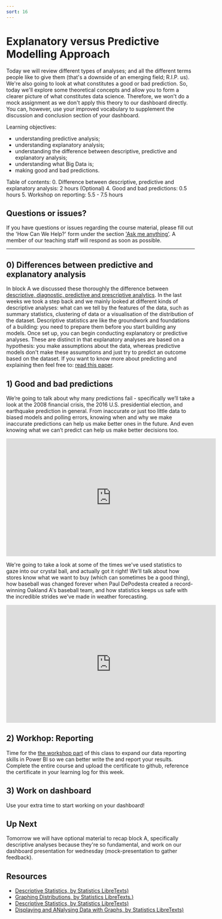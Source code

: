 ```yaml
---
sort: 16
---
```

# Explanatory versus Predictive Modelling Approach
Today we will review different types of analyses; and all the different terms people like to give them (that's a downside of an emerging field; R.I.P. us). We're also going to look at what constitutes a good or bad prediction. So, today we'll explore some theoretical concepts and allow you to form a clearer picture of what constitutes data science. Therefore, we won't do a mock assignment as we don't apply this theory to our dashboard directly. You can, however, use your improved vocabulary to supplement the discussion and conclusion section of your dashboard.

Learning objectives:
- understanding predictive analysis;
- understanding explanatory analysis;
- understanding the difference between descriptive, predictive and explanatory analysis;
- understanding what Big Data is;
- making good and bad predictions.

Table of contents:
0. Difference between descriptive, predictive and explanatory analysis: 2 hours (Optional)
4. Good and bad predictions: 0.5 hours
5. Workshop on reporting: 5.5 - 7.5 hours

## Questions or issues?

If you have questions or issues regarding the course material, please fill out the 'How Can We Help?' form under the section ['Ask me anything'](https://adsai.buas.nl/Contact%20Us/). A member of our teaching staff will respond as soon as possible.

***



## 0) Differences between predictive and explanatory  analysis
In block A we discussed these thoroughly the difference between [descriptive, diagnostic, predictive and prescriptive analytics](https://adsai.buas.nl/Study%20Content/Artificial%20Intelligence/Week2Day2.html#2-data-analysis-methods). In the last weeks we took a step back and we mainly looked at different kinds of descriptive analyses: what can we tell by the features of the data, such as summary statistics, clustering of data or a visualisation of the distribution of the dataset. Descriptive statistics are like the groundwork and foundations of a building: you need to prepare them before you start building any models. Once set up, you can begin conducting explanatory or predictive analyses. These are distinct in that explanatory analyses are based on a hypothesis: you make assumptions about the data, whereas predictive models don't make these assumptions and just try to predict an outcome based on the dataset. 
If you want to know more about predicting and explaining then feel free to: [read this paper](https://github.com/BredaUniversityADSAI/ADS-AI/raw/3489e4a73b8e11c1ac3daaae934301a8af06b629/docs/Study%20Content/DataScience/assets/To%20Explain%20or%20to%20Predict%20-%20Galit%20Shmueli.pdf).


## 1) Good and bad predictions
We’re going to talk about why many predictions fail - specifically we’ll take a look at the 2008 financial crisis, the 2016 U.S. presidential election, and earthquake prediction in general. From inaccurate or just too little data to biased models and polling errors, knowing when and why we make inaccurate predictions can help us make better ones in the future. And even knowing what we can’t predict can help us make better decisions too.
<iframe width="560" height="315" src="https://www.youtube.com/embed/5l60dMUhY5o" title="YouTube video player" frameborder="0" allow="accelerometer; autoplay; clipboard-write; encrypted-media; gyroscope; picture-in-picture" allowfullscreen></iframe>

We're going to take a look at some of the times we've used statistics to gaze into our crystal ball, and actually got it right! We'll talk about how stores know what we want to buy (which can sometimes be a good thing), how baseball was changed forever when Paul DePodesta created a record-winning Oakland A's baseball team, and how statistics keeps us safe with the incredible strides we've made in weather forecasting.
<iframe width="560" height="315" src="https://www.youtube.com/embed/uJFdLKkuYc4" title="YouTube video player" frameborder="0" allow="accelerometer; autoplay; clipboard-write; encrypted-media; gyroscope; picture-in-picture" allowfullscreen></iframe>

## 2) Workhop: Reporting
Time for the [the workshop part](https://app.datacamp.com/learn/courses/report-design-in-power-bi) of this class to expand our data reporting skills in Power BI so we can better write the and report your results. Complete the entire course and upload the certificate to github, reference the certificate in your learning log for this week.


## 3) Work on dashboard
Use your extra time to start working on your dashboard!

## Up Next
Tomorrow we will have optional material to recap block A, specifically descriptive analyses because they're so fundamental, and work on our dashboard presentation for wednesday (mock-presentation to gather feedback).

## Resources
- [Descriptive Statistics, by Statistics LibreTexts)](https://statics.teams.cdn.office.net/evergreen-assets/safelinks/1/atp-safelinks.html?url=https%3A%2F%2Fstats.libretexts.org%2FBookshelves%2FIntroductory_Statistics%2FBook%253A_Introductory_Statistics_(OpenStax)%2F02%253A_Descriptive_Statistics)
- [Graphing Distributions, by Statistics LibreTexts.)](https://statics.teams.cdn.office.net/evergreen-assets/safelinks/1/atp-safelinks.html?url=https%3A%2F%2Fstats.libretexts.org%2FBookshelves%2FIntroductory_Statistics%2FBook%253A_Introductory_Statistics_(Lane)%2F02%253A_Graphing_Distributions)
-  [Descriptive Statistics, by Statistics LibreTexts)](https://statics.teams.cdn.office.net/evergreen-assets/safelinks/1/atp-safelinks.html?url=https%3A%2F%2Fstats.libretexts.org%2FBookshelves%2FIntroductory_Statistics%2FBook%253A_Introductory_Statistics_(Shafer_and_Zhang)%2F02%253A_Descriptive_Statistics)
 - [Displaying and ANalysing Data with Graphs, by Statistics LibreTexts)](https://statics.teams.cdn.office.net/evergreen-assets/safelinks/1/atp-safelinks.html?url=https%3A%2F%2Fstats.libretexts.org%2FBookshelves%2FIntroductory_Statistics%2FBook%253A_Inferential_Statistics_and_Probability_-_A_Holistic_Approach_(Geraghty)%2F02%253A_Displaying_and_Analyzing_Data_with_Graphs)
